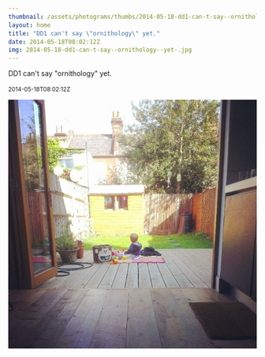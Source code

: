 ```yaml
---
thumbnail: /assets/photograms/thumbs/2014-05-18-dd1-can-t-say--ornithology--yet-.jpg
layout: home
title: "DD1 can't say \"ornithology\" yet."
date: 2014-05-18T08:02:12Z
img: 2014-05-18-dd1-can-t-say--ornithology--yet-.jpg
---
```


DD1 can't say "ornithology" yet.

<small>2014-05-18T08:02:12Z</small>

![DD1 can't say "ornithology" yet.](/assets/photograms/original/2014-05-18-dd1-can-t-say--ornithology--yet-.jpg)
